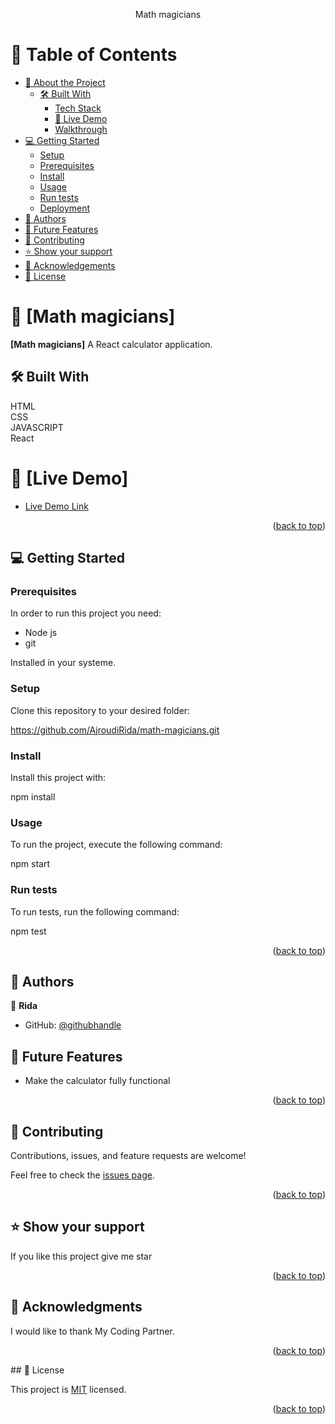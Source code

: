 <a name="readme-top"></a>

<div align="center">
  Math magicians
</div>

# 📗 Table of Contents
- [📖 About the Project](#about-project)
  - [🛠 Built With](#built-with)
    - [Tech Stack](#tech-stack)
    <!-- - [Key Features](#key-features) -->
    - [🚀 Live Demo](#live-demo)
    - [ Walkthrough](#walkthrough)
- [💻 Getting Started](#getting-started)
  - [Setup](#setup)
  - [Prerequisites](#prerequisites)
  - [Install](#install)
  - [Usage](#usage)
  - [Run tests](#run-tests)
  - [Deployment](#deployment)
- [👥 Authors](#authors)
- [🔭 Future Features](#future-features)
- [🤝 Contributing](#contributing)
- [⭐️ Show your support](#support)
- [🙏 Acknowledgements](#acknowledgements)
- [📝 License](#license)

# 📖 [Math magicians] <a name="SEA STAR Catch & Grill"></a>



**[Math magicians]** A React calculator application.

## 🛠 Built With <a name="Html&Css&js"></a>

  HTML <br>
  CSS <br>
  JAVASCRIPT <br>
  React


<!-- ### Key Features <a name="Add list"></a>

- 

<p align="right">(<a href="#readme-top">back to top</a>)</p> -->

# 📖 [Live Demo] <a name="SEA STAR Catch & Grill"></a>

- [Live Demo Link](http://ridaajroud.me/math-magicians/)

<p align="right">(<a href="#readme-top">back to top</a>)</p>

## 💻 Getting Started <a name="start-project"></a>

### Prerequisites

In order to run this project you need: 
- Node js
- git

Installed in your systeme.


### Setup

Clone this repository to your desired folder:

https://github.com/AjroudiRida/math-magicians.git

### Install

Install this project with:

npm install

### Usage

To run the project, execute the following command: 


npm start


### Run tests

To run tests, run the following command:


npm test

<p align="right">(<a href="#readme-top">back to top</a>)</p>



## 👥 Authors <a name="Ahmed"></a>

👤 **Rida**

- GitHub: [@githubhandle](https://github.com/AjroudiRida)


## 🔭 Future Features <a name="future-features"></a>

- Make the calculator fully functional

<p align="right">(<a href="#readme-top">back to top</a>)</p>


## 🤝 Contributing <a name="Microverse"></a>

Contributions, issues, and feature requests are welcome!

Feel free to check the [issues page](https://github.com/newtonah0/Capstone-Project2/issues).

<p align="right">(<a href="#readme-top">back to top</a>)</p>

## ⭐️ Show your support <a name="support"></a>

If you like this project give me star

<p align="right">(<a href="#readme-top">back to top</a>)</p>

## 🙏 Acknowledgments <a name="acknowledgements"></a>

I would like to thank My Coding Partner.

<p align="right">(<a href="#readme-top">back to top</a>)</p>
## 📝 License <a name="license"></a>

This project is [MIT](MIT.md) licensed.

<p align="right">(<a href="#readme-top">back to top</a>)</p>
